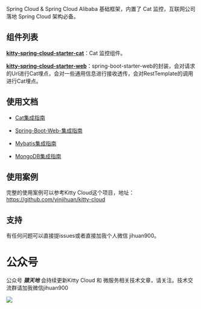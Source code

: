 Spring Cloud &amp; Spring Cloud Alibaba 基础框架，内置了 Cat 监控，互联网公司落地 Spring Cloud 架构必备。

## 组件列表

**[kitty-spring-cloud-starter-cat](https://github.com/yinjihuan/kitty/wiki/Cat%E9%9B%86%E6%88%90%E6%8C%87%E5%8D%97)**：Cat 监控组件。

**[kitty-spring-cloud-starter-web](https://github.com/yinjihuan/kitty/wiki/Spring-Boot-Web-%E9%9B%86%E6%88%90%E6%8C%87%E5%8D%97)**：spring-boot-starter-web的封装，会对请求的Url进行Cat埋点，会对一些通用信息进行接收透传，会对RestTemplate的调用进行Cat埋点。

## 使用文档

- [Cat集成指南](https://github.com/yinjihuan/kitty/wiki/Cat%E9%9B%86%E6%88%90%E6%8C%87%E5%8D%97)

- [Spring-Boot-Web-集成指南](https://github.com/yinjihuan/kitty/wiki/Spring-Boot-Web-%E9%9B%86%E6%88%90%E6%8C%87%E5%8D%97)

- [Mybatis集成指南](https://github.com/yinjihuan/kitty/wiki/Mybatis-%E9%9B%86%E6%88%90%E6%8C%87%E5%8D%97)
  
- [MongoDB集成指南](https://github.com/yinjihuan/kitty/wiki/MongoDB%E9%9B%86%E6%88%90%E6%8C%87%E5%8D%97)

## 使用案例

完整的使用案例可以参考Kitty Cloud这个项目，地址：https://github.com/yinjihuan/kitty-cloud

## 支持

有任何问题可以直接提issues或者直接加我个人微信 jihuan900。

# 公众号

公众号 ***猿天地*** 会持续更新Kitty Cloud 和 微服务相关技术文章，请关注。技术交流群请加我微信jihuan900

![](https://github.com/yinjihuan/kitty-cloud/blob/master/doc/images/2685774-17a60e1ead7fd232.png)
